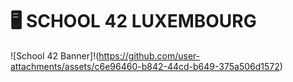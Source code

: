 # 🖥️ SCHOOL 42 LUXEMBOURG

![School 42 Banner]!(https://github.com/user-attachments/assets/c6e96460-b842-44cd-b649-375a506d1572)
